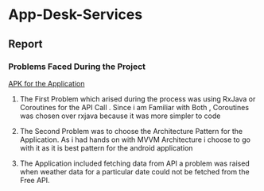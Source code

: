 # App-Desk-Services

## Report 

### Problems Faced During the Project 
[APK for the Application](https://drive.google.com/drive/folders/1XxRoCm5IJuLczxLHA6PBqnM7TMupWlza?usp=sharing)
1. The First Problem which arised during the process was using RxJava or Coroutines for the API Call . Since i am Familiar with Both , Coroutines was chosen over rxjava because it was more simpler to code 

2. The Second Problem was to choose the Architecture Pattern for the Application. As i had hands on with MVVM Architecture i choose to go with it as it is best pattern for the android application

3. The Application included fetching data from API a problem was raised when weather data  for a particular date could not be fetched from the Free API.


